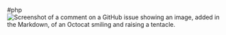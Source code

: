 #php
![Screenshot of a comment on a GitHub issue showing an image, added in the Markdown, of an Octocat smiling and raising a tentacle.](https://s8.uupload.ir/files/img_20230723_151308_593_uiwx.jpg)
